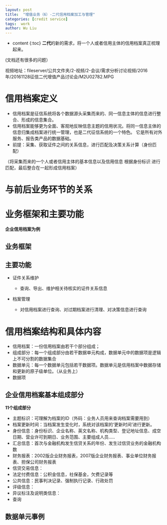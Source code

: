 ```yaml
---
layout: post
title:  "增值业务（6）-二代信用档案加工与管理"
categories: [credit service]
tags:  work
author: Wu Liu
---
```


* content
{:toc}
**二代**的新的需求，将一个人或者信用主体的信用档案真正梳理起来。

(文档还有很多的问题）

视频地址：fileserver/公共文件夹/2-视频/2-会议/需求分析讨论视频/2016年/20161128征信二代增值产品讨论会/M2U02782.MPG




# 信用档案定义
- 信用档案是征信系统将各个数据源头采集而来的、同一信息主体的信息进行整合、形成的信息集合。
- 信用档案能够更为全面、客观地反映信息主题的信用状况。将同一信息主体的信息归集成档案进行统一管理，也是二代征信系统的一个特色。
它是所有对外服务、报告类产品的数据基础。
- 前提：采集、获取证件之间的关系信息，进行匹配及决策关系计算（身份匹配）

（将采集而来的一个人或者信用主体的基本信息以及信用信息 根据身份标识 进行匹配，最后整合在一起形成信用档案）

# 与前后业务环节的关系



# 业务框架和主要功能
**企业信用档案为例**
## 业务框架

## 主要功能

- 证件关系维护
  - 查询、导出、维护相关待核实的证件关系信息

- 档案管理
  - 对信用档案进行查询、对过期档案进行清理、对决策信息进行查询

# 信用档案结构和具体内容
- 信用档案：一份信用档案由若干个部分组成；
- 组成部分：每一个组成部分由若干数据单元构成，数据单元中的数据项是逻辑上不可分割的数据集合
- 数据单元：每一个数据单元包括若干数据项。数据单元是信用档案中数据存储和更新的原子级单位。（从业务上）
- 数据项

## 企业信用档案基本组成部分
**11个组成部分**
- 主题标识：可理解为档案的ID（外码：业务人员用来查询档案需要用到）
- 档案更新时间：当档案发生变化时，系统对该档案的‘更新时间’进行更新。
- 身份信息：身份标识、企业名称、英文名称、机构类型、登记地址信息、成空日期、营业许可到期日、业务范围、主要组成人员.....
- 汇总信息：首次与金融机构发生信贷关系的年份、发生过信贷业务的金融机构数
- 财务报表：2002版企业财务报表，2007版企业财务报表、事业单位财务报表、担保公司财务报表
- 信贷交易信息：
- 法定付费信息：公积金信息，社保基金，欠费记录等
- 公共信息：民事判决记录、强制执行记录、行政处罚
- 评级信息：
- 异议标注及说明类信息：
- 查询

## 数据单元事例


